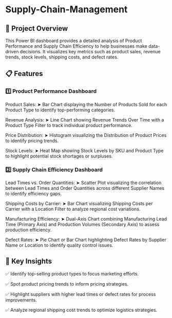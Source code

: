 # Supply-Chain-Management

## 🚀 Project Overview
This Power BI dashboard provides a detailed analysis of Product Performance and Supply Chain Efficiency to help businesses make data-driven decisions. It visualizes key metrics such as product sales, revenue trends, stock levels, shipping costs, and defect rates.

## 📋 Features
### 1️⃣ Product Performance Dashboard

Product Sales:
➤ Bar Chart displaying the Number of Products Sold for each Product Type to identify top-performing categories.

Revenue Analysis:
➤ Line Chart showing Revenue Trends Over Time with a Product Type Filter to track individual product performance.

Price Distribution:
➤ Histogram visualizing the Distribution of Product Prices to identify pricing trends.

Stock Levels:
➤ Heat Map showing Stock Levels by SKU and Product Type to highlight potential stock shortages or surpluses.

### 2️⃣ Supply Chain Efficiency Dashboard

Lead Times vs. Order Quantities:
➤ Scatter Plot visualizing the correlation between Lead Times and Order Quantities across different Supplier Names to identify efficiency gaps.

Shipping Costs by Carrier:
➤ Bar Chart visualizing Shipping Costs per Carrier with a Location Filter to analyze regional cost variations.

Manufacturing Efficiency:
➤ Dual-Axis Chart combining Manufacturing Lead Time (Primary Axis) and Production Volumes (Secondary Axis) to assess production efficiency.

Defect Rates:
➤ Pie Chart or Bar Chart highlighting Defect Rates by Supplier Name or Location to identify quality control issues.

## 📌 Key Insights
✅ Identify top-selling product types to focus marketing efforts.

✅ Spot product pricing trends to inform pricing strategies.

✅ Highlight suppliers with higher lead times or defect rates for process improvements.

✅ Analyze regional shipping cost trends to optimize logistics strategies.

